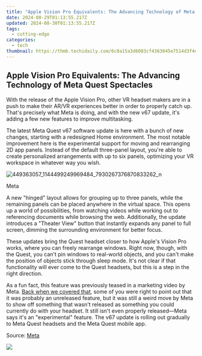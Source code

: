```yaml
---
title: "Apple Vision Pro Equivalents: The Advancing Technology of Meta Quest Spectacles"
date: 2024-08-29T01:13:55.217Z
updated: 2024-08-30T01:13:55.217Z
tags:
  - cutting-edge
categories:
  - tech
thumbnail: https://thmb.techidaily.com/6c0a15a3d6083cf4363045e7514d3f4e9e6ab2b47b75aab4b7af36cf0fe09749.jpg
---
```


## Apple Vision Pro Equivalents: The Advancing Technology of Meta Quest Spectacles

With the release of the Apple Vision Pro, other VR headset makers are in a push to make their AR/VR experiences better in order to properly catch up. That's precisely what Meta is doing, and with the new v67 update, it's adding a few new features to improve multitasking.

 The latest Meta Quest v67 software update is here with a bunch of new changes, starting with a redesigned Home environment. The most notable improvement here is the experimental support for moving and rearranging 2D app panels. Instead of the default three-panel layout, you're able to create personalized arrangements with up to six panels, optimizing your VR workspace in whatever way you wish.

![449363057_1144499249969484_7930267376870833262_n](https://static1.howtogeekimages.com/wordpress/wp-content/uploads/2024/07/449363057_1144499249969484_7930267376870833262_n.jpg) 

Meta 

 A new "hinged" layout allows for grouping up to three panels, while the remaining panels can be placed anywhere in the virtual space. This opens up a world of possibilities, from watching videos while working out to referencing documents while browsing the web. Additionally, the update introduces a "Theater View" button that instantly expands any panel to full screen, dimming the surrounding environment for better focus.

 These updates bring the Quest headset closer to how Apple's Vision Pro works, where you can freely rearrange windows. Right now, though, with the Quest, you can't pin windows to real-world objects, and you can't make the position of objects stick through sleep mode. It's not clear if that functionality will ever come to the Quest headsets, but this is a step in the right direction.

 As a fun fact, this feature was previously teased in a marketing video by Meta. [Back when we covered that](https://driver-download.techidaily.com/after-every-quote-integration-include-a-parenthetical-citation-with-the-year-when-the-quote-was-said-eg-preparedness-is-key-the-best-way-to-predict-your-fut215/), some of you were right to point out that it was probably an unreleased feature, but it was still a weird move by Meta to show off something that wasn't released as something you could currently do with your headset. It still isn't even properly released—Meta says it's an "experimental" feature. The v67 update is rolling out gradually to Meta Quest headsets and the Meta Quest mobile app.

 Source: [Meta](https://www.meta.com/blog/quest/meta-quest-v67-update-new-window-layout-creator-content-horizon-feed/)

<ins class="adsbygoogle"
     style="display:block"
     data-ad-format="autorelaxed"
     data-ad-client="ca-pub-7571918770474297"
     data-ad-slot="1223367746"></ins>



<ins class="adsbygoogle"
     style="display:block"
     data-ad-client="ca-pub-7571918770474297"
     data-ad-slot="8358498916"
     data-ad-format="auto"
     data-full-width-responsive="true"></ins>



<!-- affiliate ads begin -->
<a href="https://shop.copernic.com/order/checkout.php?PRODS=41033101&QTY=1&AFFILIATE=108875&CART=1"><img src="https://secure.2checkout.com/images/merchant/8d30aa96e72440759f74bd2306c1fa3d/Copernic-2023-Affiliate-728x90-Elite.png" border="0"></a>
<!-- affiliate ads end -->